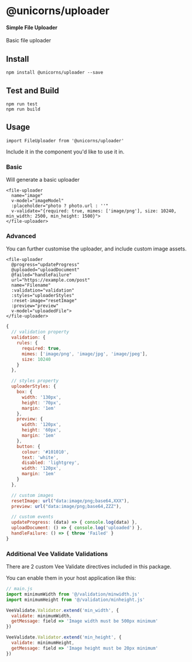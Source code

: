 # @unicorns/uploader

#### Simple File Uploader

Basic file uploader

## Install

```
npm install @unicorns/uploader --save
```

## Test and Build

```
npm run test
npm run build
```

## Usage

```
import FileUploader from '@unicorns/uploader'
```

Include it in the component you'd like to use it in.

### Basic

Will generate a basic uploader

```vue
<file-uploader
  name="image"
  v-model="imageModel"
  :placeholder="photo ? photo.url : ''"
  v-validate="{required: true, mimes: ['image/png'], size: 10240, min_width: 2500, min_height: 1500}">
</file-uploader>
```

### Advanced

You can further customise the uploader, and include custom image
assets.

```vue
<file-uploader
  @progress="updateProgress"
  @uploaded="uploadDocument"
  @failed="handleFailure"
  url="https://example.com/post"
  name="Filename"
  :validation="validation"
  :styles="uploaderStyles"
  :reset-image="resetImage"
  :preview="preview"
  v-model="uploadedFile">
</file-uploader>
```

```js
{
  // validation property
  validation: {
    rules: {
      required: true,
      mimes: ['image/png', 'image/jpg', 'image/jpeg'],
      size: 10240
    }
  },

  // styles property
  uploaderStyles: {
    box: {
      width: '130px',
      height: '70px',
      margin: '1em'
    },
    preview: {
      width: '120px',
      height: '60px',
      margin: '1em'
    },
    button: {
      colour: '#101010',
      text: 'white',
      disabled: 'lightgrey',
      width: '120px',
      margin: '1em'
    }
  },

  // custom images
  resetImage: url("data:image/png;base64,XXX"),
  preview: url("data:image/png;base64,ZZZ"),

  // custom events
  updateProgress: (data) => { console.log(data) },
  uploadDocument: () => { console.log('uploaded') },
  handleFailure: () => { throw 'Failed' }
}
```

### Additional Vee Validate Validations

There are 2 custom Vee Validate directives included in this package.

You can enable them in your host application like this:

```js
// main.js
import minimumWidth from '@/validation/minwidth.js'
import minimumHeight from '@/validation/minheight.js'

VeeValidate.Validator.extend('min_width', {
  validate: minimumWidth,
  getMessage: field => 'Image width must be 500px minimum'
})

VeeValidate.Validator.extend('min_height', {
  validate: minimumHeight,
  getMessage: field => 'Image height must be 20px minimum'
})
```
